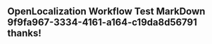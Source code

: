 <properties
ms.topic="hero-topic"
ms.test1="hero-topic"
ms.test2="test"/>

## OpenLocalization Workflow Test MarkDown 9f9fa967-3334-4161-a164-c19da8d56791 thanks!
